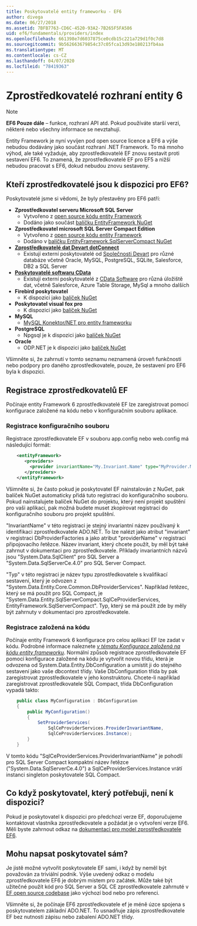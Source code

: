 ```yaml
---
title: Poskytovatelé entity frameworku - EF6
author: divega
ms.date: 06/27/2018
ms.assetid: 7BFB7763-CD6C-4520-93A2-7B265F5FA586
uid: ef6/fundamentals/providers/index
ms.openlocfilehash: 661398e7d6037875ce0cdb15c221a729d1f0c7d8
ms.sourcegitcommit: 9b562663679854c37c05fca13d93e180213fb4aa
ms.translationtype: MT
ms.contentlocale: cs-CZ
ms.lasthandoff: 04/07/2020
ms.locfileid: "78419363"
---
```

# <a name="entity-framework-6-providers"></a>Zprostředkovatelé rozhraní entity 6
> [!NOTE]
> **EF6 Pouze dále** – funkce, rozhraní API atd. Pokud používáte starší verzi, některé nebo všechny informace se nevztahují.

Entity Framework je nyní vyvíjen pod open source licence a EF6 a výše nebudou dodávány jako součást rozhraní .NET Framework. To má mnoho výhod, ale také vyžaduje, aby zprostředkovatelé EF znovu sestavit proti sestavení EF6. To znamená, že zprostředkovatelé EF pro EF5 a nižší nebudou pracovat s EF6, dokud nebudou znovu sestaveny.

## <a name="which-providers-are-available-for-ef6"></a>Kteří zprostředkovatelé jsou k dispozici pro EF6?

Poskytovatelé jsme si vědomi, že byly přestavěny pro EF6 patří:

*   **Zprostředkovatel serveru Microsoft SQL Server**
    *   Vytvořeno z [open source kódu entity Framework](https://github.com/aspnet/EntityFramework6)
    *   Dodáno jako součást [balíčku EntityFramework NuGet](https://nuget.org/packages/EntityFramework)
*   **Zprostředkovatel microsoft SQL Server Compact Edition**
    *   Vytvořeno z [open source kódu entity Framework](https://github.com/aspnet/EntityFramework6)
    *   Dodáno v [balíčku EntityFramework.SqlServerCompact NuGet](https://nuget.org/packages/EntityFramework.SqlServerCompact)
*   [**Zprostředkovatelé dat Devart dotConnect**](https://www.devart.com/dotconnect/)
    *   Existují externí poskytovatelé od [Společnosti Devart](https://www.devart.com/) pro různé databáze včetně Oracle, MySQL, PostgreSQL, SQLite, Salesforce, DB2 a SQL Server
*   [**Poskytovatelé softwaru CData**](https://www.cdata.com/ado/)
    *   Existují externí poskytovatelé z [CData Software](https://www.cdata.com/ado/) pro různá úložiště dat, včetně Salesforce, Azure Table Storage, MySql a mnoho dalších
*   **Firebird poskytovatel**
    *   K dispozici jako [balíček NuGet](https://www.nuget.org/packages/EntityFramework.Firebird/)
*   **Poskytovatel visual fox pro**
    *   K dispozici jako [balíček NuGet](https://www.nuget.org/packages/VFPEntityFrameworkProvider2/)
*   **MySQL**
    *   [MySQL Konektor/NET pro entity frameworku](https://dev.mysql.com/doc/connector-net/en/connector-net-entityframework60.html)
*   **PostgreSQL**
    *   Npgsql je k dispozici jako [balíček NuGet](https://www.nuget.org/packages/EntityFramework6.Npgsql/)
*   **Oracle**
    *   ODP.NET je k dispozici jako [balíček NuGet](https://www.nuget.org/packages/Oracle.ManagedDataAccess.EntityFramework/)

Všimněte si, že zahrnutí v tomto seznamu neznamená úroveň funkčnosti nebo podpory pro daného zprostředkovatele, pouze, že sestavení pro EF6 byla k dispozici.

## <a name="registering-ef-providers"></a>Registrace zprostředkovatelů EF

Počínaje entity Framework 6 zprostředkovatelé EF lze zaregistrovat pomocí konfigurace založené na kódu nebo v konfiguračním souboru aplikace.

### <a name="config-file-registration"></a>Registrace konfiguračního souboru

Registrace zprostředkovatele EF v souboru app.config nebo web.config má následující formát:


``` xml
    <entityFramework>
       <providers>
         <provider invariantName="My.Invariant.Name" type="MyProvider.MyProviderServices, MyAssembly" />
       </providers>
    </entityFramework>
```

Všimněte si, že často pokud je poskytovatel EF nainstalován z NuGet, pak balíček NuGet automaticky přidá tuto registraci do konfiguračního souboru. Pokud nainstalujete balíček NuGet do projektu, který není projekt spuštění pro vaši aplikaci, pak možná budete muset zkopírovat registraci do konfiguračního souboru pro projekt spuštění.

"InvariantName" v této registraci je stejný invariantní název používaný k identifikaci zprostředkovatele ADO.NET. To lze nalézt jako atribut "invariant" v registraci DbProviderFactories a jako atribut "providerName" v registraci připojovacího řetězce. Název invariant, který chcete použít, by měl být také zahrnut v dokumentaci pro zprostředkovatele. Příklady invariantních názvů jsou "System.Data.SqlClient" pro SQL Server a "System.Data.SqlServerCe.4.0" pro SQL Server Compact.

"Typ" v této registraci je název typu zprostředkovatele s kvalifikací sestavení, který je odvozen z "System.Data.Entity.Core.Common.DbProviderServices". Například řetězec, který se má použít pro SQL Compact, je "System.Data.Entity.SqlServerCompact.SqlCeProviderServices, EntityFramework.SqlServerCompact". Typ, který se má použít zde by měly být zahrnuty v dokumentaci pro zprostředkovatele.

### <a name="code-based-registration"></a>Registrace založená na kódu

Počínaje entity Framework 6 konfigurace pro celou aplikaci EF lze zadat v kódu. Podrobné informace naleznete _[v tématu Konfigurace založená na kódu entity frameworku](https://msdn.microsoft.com/data/jj680699)_. Normální způsob registrace zprostředkovatele EF pomocí konfigurace založené na kódu je vytvořit novou třídu, která je odvozena od System.Data.Entity.DbConfiguration a umístit ji do stejného sestavení jako vaše dbcontext třídy. Vaše DbConfiguration třída by pak zaregistrovat zprostředkovatele v jeho konstruktoru. Chcete-li například zaregistrovat zprostředkovatele SQL Compact, třída DbConfiguration vypadá takto:

``` csharp
    public class MyConfiguration : DbConfiguration
    {
        public MyConfiguration()
        {
            SetProviderServices(
                SqlCeProviderServices.ProviderInvariantName,
                SqlCeProviderServices.Instance);
        }
    }
```

V tomto kódu "SqlCeProviderServices.ProviderInvariantName" je pohodlí pro SQL Server Compact kompaktní název řetězce ("System.Data.SqlServerCe.4.0") a SqlCeProviderServices.Instance vrátí instanci singleton poskytovatele SQL Compact.

## <a name="what-if-the-provider-i-need-isnt-available"></a>Co když poskytovatel, který potřebuji, není k dispozici?

Pokud je poskytovatel k dispozici pro předchozí verze EF, doporučujeme kontaktovat vlastníka zprostředkovatele a požádat je o vytvoření verze EF6. Měli byste zahrnout odkaz na [dokumentaci pro model zprostředkovatele EF6](~/ef6/fundamentals/providers/provider-model.md).

## <a name="can-i-write-a-provider-myself"></a>Mohu napsat poskytovatel sám?

Je jistě možné vytvořit poskytovatele EF sami, i když by neměl být považován za triviální podnik. Výše uvedený odkaz o modelu zprostředkovatele EF6 je dobrým místem pro začátek. Může také být užitečné použít kód pro SQL Server a SQL CE zprostředkovatele zahrnuté v [EF open source codebase](https://github.com/aspnet/EntityFramework6) jako výchozí bod nebo pro referenci.

Všimněte si, že počínaje EF6 zprostředkovatele ef je méně úzce spojena s poskytovatelem základní ADO.NET. To usnadňuje zápis zprostředkovatele EF bez nutnosti zápisu nebo zabalení ADO.NET třídy.

